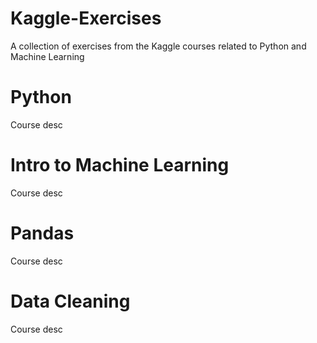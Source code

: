 # Kaggle-Exercises
 A collection of exercises from the Kaggle courses related to Python and Machine Learning
 
# Python
 Course desc

# Intro to Machine Learning
Course desc

# Pandas
Course desc

# Data Cleaning
Course desc
